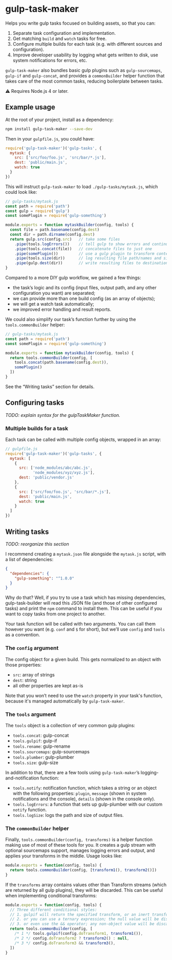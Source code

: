 gulp-task-maker
===============

Helps you write gulp tasks focused on building assets, so that you can:

1. Separate task configuration and implementation.
2. Get matching `build` and `watch` tasks for free.
3. Configure multiple builds for each task (e.g. with different sources and configuration).
4. Improve developer usability by logging what gets written to disk, use system notifications for errors, etc.

`gulp-task-maker` also bundles basic gulp plugins such as `gulp-sourcemaps`, `gulp-if` and `gulp-concat`, and provides a `commonBuilder` helper function that takes care of the most common tasks, reducing boilerplate between tasks.

⚠ Requires Node.js 4 or later.


Example usage
-------------

At the root of your project, install as a dependency:

```bash
npm install gulp-task-maker --save-dev
```

Then in your `gulpfile.js`, you could have:

```js
require('gulp-task-maker')('gulp-tasks', {
  mytask: {
    src: ['src/foo/foo.js', 'src/bar/*.js'],
    dest: 'public/main.js',
    watch: true
  }
})
```

This will instruct `gulp-task-maker` to load `./gulp-tasks/mytask.js`, which could look like:

```js
// gulp-tasks/mytask.js
const path = require('path')
const gulp = require('gulp')
const somePlugin = require('gulp-something')

module.exports = function mytaskBuilder(config, tools) {
  const file = path.basename(config.dest)
  const dir = path.dirname(config.dest)
  return gulp.src(config.src)   // take some files
    .pipe(tools.logErrors())    // tell gulp to show errors and continue
    .pipe(tools.concat(file))   // concatenate files to just one
    .pipe(somePlugin())         // use a gulp plugin to transform content
    .pipe(tools.size(dir))      // log resulting file path/names and size
    .pipe(gulp.dest(dir))       // write resulting files to destination
}
```

Compared to a more DIY gulp workflow, we gained a few things:

- the task’s logic and its config (input files, output path, and any other configuration you want) are separated;
- we can provide more than one build config (as an array of objects);
- we will get a watch task automatically;
- we improved error handling and result reports.

We could also simplify our task’s function further by using the `tools.commonBuilder` helper:

```js
// gulp-tasks/mytask.js
const path = require('path')
const somePlugin = require('gulp-something')

module.exports = function mytaskBuilder(config, tools) {
  return tools.commonBuilder(config, [
    tools.concat(path.basename(config.dest)),
    somePlugin()
  ])
}
```

See the “Writing tasks” section for details.


Configuring tasks
-----------------

*TODO: explain syntax for the gulpTaskMaker function.*

### Multiple builds for a task

Each task can be called with multiple config objects, wrapped in an array:

```js
// gulpfile.js
require('gulp-task-maker')('gulp-tasks', {
  mytask: [
    {
      src: ['node_modules/abc/abc.js',
            'node_modules/xyz/xyz.js'],
      dest: 'public/vendor.js'
    },
    {
      src: ['src/foo/foo.js', 'src/bar/*.js'],
      dest: 'public/main.js',
      watch: true
    }
  ]
})
```


Writing tasks
-------------

*TODO: reorganize this section*

I recommend creating a `mytask.json` file alongside the `mytask.js` script, with a list of dependencies:

```json
{
  "dependencies": {
    "gulp-something": "^1.0.0"
  }
}
```

Why do that? Well, if you try to use a task which has missing dependencies, gulp-task-builder will read this JSON file (and those of other configured tasks) and print the `npm` command to install them. This can be useful if you want to copy tasks from one project to another.

Your task function will be called with two arguments. You can call them however you want (e.g. `conf` and `$` for short), but we’ll use `config` and `tools` as a convention.

### The `config` argument

The config object for a given build. This gets normalized to an object with those properties:

- `src`: array of strings
- `dest`: string
- all other properties are kept as-is

Note that you won’t need to use the `watch` property in your task's function, because it's managed automatically by `gulp-task-maker`.

### The `tools` argument

The `tools` object is a collection of very common gulp plugins:

- `tools.concat`: gulp-concat
- `tools.gulpif`: gulp-if
- `tools.rename`: gulp-rename
- `tools.sourcemaps`: gulp-sourcemaps
- `tools.plumber`: gulp-plumber
- `tools.size`: gulp-size

In addition to that, there are a few tools using `gulp-task-maker`’s logging-and-notification function:

- `tools.notify`: notification function, which takes a string or an object with the following properties: `plugin`, `message` (shown in system notifications and the console), `details` (shown in the console only).
- `tools.logErrors`: a function that sets up gulp-plumber with our custom `notify` function.
- `tools.logSize`: logs the path and size of output files.

### The `commonBuilder` helper

Finally, `tools.commonBuilder(config, transforms)` is a helper function making use of most of these tools for you. It creates a gulp stream with optional sourcemaps support, manages logging errors and output, and applies your transforms in the middle. Usage looks like:

```js
module.exports = function(config, tools) {
  return tools.commonBuilder(config, [transform1(), transform2()])
}
```

If the `transforms` array contains values other than Transform streams (which are returned by all gulp plugins), they will be discarded. This can be useful when implementing conditional transforms:

```js
module.exports = function(config, tools) {
  // Three different conditional styles:
  // 1. gulpif will return the specified transform, or an inert transform
  // 2. or you can use a ternary expression; the null value will be discarded
  // 3. or even use the && operator; any non-object value will be discarded
  return tools.commonBuilder(config, [
    /* 1 */ tools.gulpif(config.doTransform1, transform1()),
    /* 2 */ config.doTransform2 ? transform2() : null,
    /* 3 */ config.doTransform3 && transform3(),
  ])
}
```

